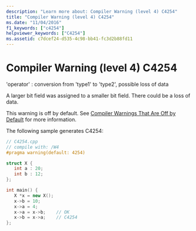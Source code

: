 ```yaml
---
description: "Learn more about: Compiler Warning (level 4) C4254"
title: "Compiler Warning (level 4) C4254"
ms.date: "11/04/2016"
f1_keywords: ["c4254"]
helpviewer_keywords: ["C4254"]
ms.assetid: c7dcef24-d535-4c98-bb41-fc3d2b88fd11
---
```

# Compiler Warning (level 4) C4254

'operator' : conversion from 'type1' to 'type2', possible loss of data

A larger bit field was assigned to a smaller bit field. There could be a loss of data.

This warning is off by default. See [Compiler Warnings That Are Off by Default](../../preprocessor/compiler-warnings-that-are-off-by-default.md) for more information.

The following sample generates C4254:

```cpp
// C4254.cpp
// compile with: /W4
#pragma warning(default: 4254)

struct X {
   int a : 20;
   int b : 12;
};

int main() {
   X *x = new X();
   x->b = 10;
   x->a = 4;
   x->a = x->b;    // OK
   x->b = x->a;    // C4254
};
```
